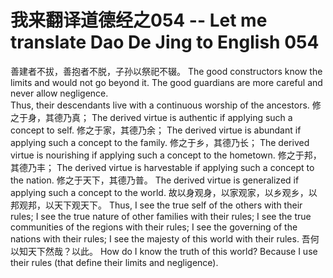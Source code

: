 # 我来翻译道德经之054 -- Let me translate Dao De Jing to English 054

善建者不拔，善抱者不脱，子孙以祭祀不辍。
The good constructors know the limits and would not go beyond it.
The good guardians are more careful and never allow negligence.  
Thus, their descendants live with a continuous worship of the ancestors.
修之于身，其德乃真；
The derived virtue is authentic if applying such a concept to self.
修之于家，其德乃余；
The derived virtue is abundant if applying such a concept to the family.
修之于乡，其德乃长；
The derived virtue is nourishing if applying such a concept to the hometown.
修之于邦，其德乃丰；
The derived virtue is harvestable if applying such a concept to the nation.
修之于天下，其德乃普。
The derived virtue is generalized if applying such a concept to the world.
故以身观身，以家观家，以乡观乡，以邦观邦，以天下观天下。
Thus, I see the true self of the others with their rules; I see the true nature of other families with their rules; I see the true communities of the regions with their rules; I see the governing of the nations with their rules; I see the majesty of this world with their rules.
吾何以知天下然哉？以此。
How do I know the truth of this world? Because I use their rules (that define their limits and negligence).